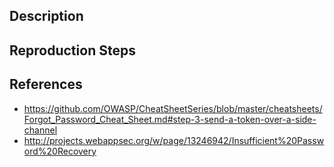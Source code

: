 ## Description


## Reproduction Steps


## References

- https://github.com/OWASP/CheatSheetSeries/blob/master/cheatsheets/Forgot_Password_Cheat_Sheet.md#step-3-send-a-token-over-a-side-channel
- http://projects.webappsec.org/w/page/13246942/Insufficient%20Password%20Recovery

